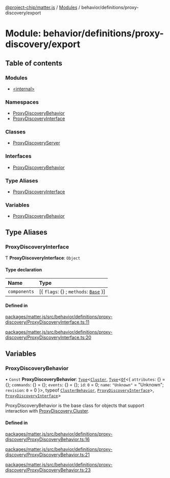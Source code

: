 [@project-chip/matter.js](../README.md) / [Modules](../modules.md) / behavior/definitions/proxy-discovery/export

# Module: behavior/definitions/proxy-discovery/export

## Table of contents

### Modules

- [\<internal\>](behavior_definitions_proxy_discovery_export._internal_.md)

### Namespaces

- [ProxyDiscoveryBehavior](behavior_definitions_proxy_discovery_export.ProxyDiscoveryBehavior.md)
- [ProxyDiscoveryInterface](behavior_definitions_proxy_discovery_export.ProxyDiscoveryInterface.md)

### Classes

- [ProxyDiscoveryServer](../classes/behavior_definitions_proxy_discovery_export.ProxyDiscoveryServer.md)

### Interfaces

- [ProxyDiscoveryBehavior](../interfaces/behavior_definitions_proxy_discovery_export.ProxyDiscoveryBehavior-1.md)

### Type Aliases

- [ProxyDiscoveryInterface](behavior_definitions_proxy_discovery_export.md#proxydiscoveryinterface)

### Variables

- [ProxyDiscoveryBehavior](behavior_definitions_proxy_discovery_export.md#proxydiscoverybehavior)

## Type Aliases

### ProxyDiscoveryInterface

Ƭ **ProxyDiscoveryInterface**: `Object`

#### Type declaration

| Name | Type |
| :------ | :------ |
| `components` | [\{ `flags`: {} ; `methods`: [`Base`](../interfaces/behavior_definitions_proxy_discovery_export.ProxyDiscoveryInterface.Base.md)  }] |

#### Defined in

[packages/matter.js/src/behavior/definitions/proxy-discovery/ProxyDiscoveryInterface.ts:11](https://github.com/project-chip/matter.js/blob/0c058ae17fdba4c0b89b8b13c309011d51782299/packages/matter.js/src/behavior/definitions/proxy-discovery/ProxyDiscoveryInterface.ts#L11)

[packages/matter.js/src/behavior/definitions/proxy-discovery/ProxyDiscoveryInterface.ts:20](https://github.com/project-chip/matter.js/blob/0c058ae17fdba4c0b89b8b13c309011d51782299/packages/matter.js/src/behavior/definitions/proxy-discovery/ProxyDiscoveryInterface.ts#L20)

## Variables

### ProxyDiscoveryBehavior

• `Const` **ProxyDiscoveryBehavior**: [`Type`](../interfaces/behavior_cluster_export.ClusterBehavior.Type.md)\<[`Cluster`](../interfaces/cluster_export.ProxyDiscovery.Cluster.md), [`Type`](../interfaces/behavior_cluster_export.ClusterBehavior.Type.md)\<[`Of`](../interfaces/cluster_export.ClusterType.Of.md)\<\{ `attributes`: {} = \{}; `commands`: {} = \{}; `events`: {} = \{}; `id`: ``0`` = 0; `name`: ``"Unknown"`` = "Unknown"; `revision`: ``0`` = 0 }\>, typeof [`ClusterBehavior`](behavior_cluster_export.ClusterBehavior.md), [`ProxyDiscoveryInterface`](behavior_definitions_proxy_discovery_export.md#proxydiscoveryinterface)\>, [`ProxyDiscoveryInterface`](behavior_definitions_proxy_discovery_export.md#proxydiscoveryinterface)\>

ProxyDiscoveryBehavior is the base class for objects that support interaction with [ProxyDiscovery.Cluster](cluster_export.ProxyDiscovery.md#cluster).

#### Defined in

[packages/matter.js/src/behavior/definitions/proxy-discovery/ProxyDiscoveryBehavior.ts:16](https://github.com/project-chip/matter.js/blob/0c058ae17fdba4c0b89b8b13c309011d51782299/packages/matter.js/src/behavior/definitions/proxy-discovery/ProxyDiscoveryBehavior.ts#L16)

[packages/matter.js/src/behavior/definitions/proxy-discovery/ProxyDiscoveryBehavior.ts:21](https://github.com/project-chip/matter.js/blob/0c058ae17fdba4c0b89b8b13c309011d51782299/packages/matter.js/src/behavior/definitions/proxy-discovery/ProxyDiscoveryBehavior.ts#L21)

[packages/matter.js/src/behavior/definitions/proxy-discovery/ProxyDiscoveryBehavior.ts:23](https://github.com/project-chip/matter.js/blob/0c058ae17fdba4c0b89b8b13c309011d51782299/packages/matter.js/src/behavior/definitions/proxy-discovery/ProxyDiscoveryBehavior.ts#L23)
